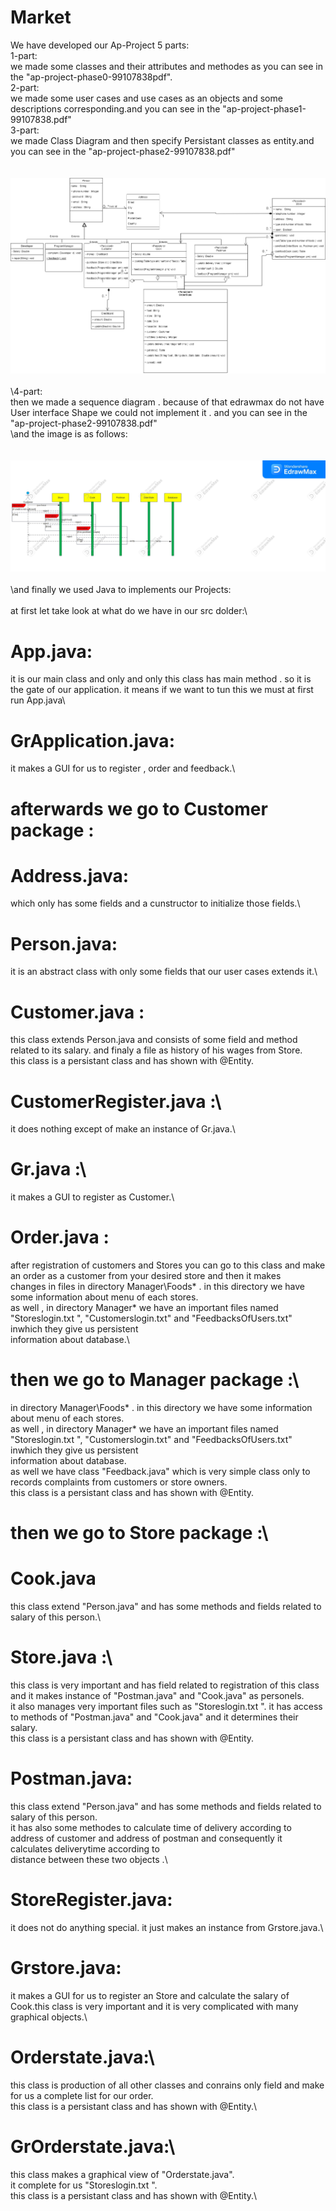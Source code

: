 # Market
We have developed our Ap-Project 5 parts:\
1-part:\
  we made some classes and their attributes and methodes as you can see in the "ap-project-phase0-99107838pdf".\
2-part:\
 we made some user cases and use cases as an objects and some descriptions corresponding.and you can see in the "ap-project-phase1-99107838.pdf"\
3-part:\
 we made Class Diagram and then specify Persistant classes as entity.and you can see in the "ap-project-phase2-99107838.pdf"\
 \
 \
 ![phase2](ap-project-phase2-99107838.png)
 \
 \
\4-part:\
   then we made a sequence diagram . because of that edrawmax do not have User interface Shape we could not implement it . and you can see in the "ap-project-phase2-99107838.pdf"\
   \and the image is as follows:\
   \
   \
![phase3](ap-project-phase3-99107838.jpg)
\
\
\and finally we used Java to implements our Projects:\
\
at first let take look at what do we have in our src dolder:\
# App.java:
it is our main class and only and only this class has main method . so it is the gate of our application. it means if we want to tun this we must at first run App.java\
# GrApplication.java:
it makes a GUI for us to register , order and feedback.\
# afterwards we go to Customer package :
# Address.java:
which only has some fields and a cunstructor to initialize those fields.\
# Person.java:
it is an abstract class with only some fields that our user cases extends it.\
 # Customer.java :
this class extends Person.java and consists of some field and method related to its salary. and finaly a file as history of his wages from Store.\
this class is a persistant class and has shown with @Entity.
# CustomerRegister.java :\
it does nothing except of make an instance of Gr.java.\
# Gr.java :\
it makes a GUI to register as Customer.\
# Order.java :
after registration of customers and Stores you can go to this class and make an order as a customer from your desired store and then it makes \
changes in files in directory Manager\Foods\* . in this directory we have some information about menu of each stores.\
as well , in directory Manager\* we have an important files named "Storeslogin.txt ", "Customerslogin.txt" and "FeedbacksOfUsers.txt" inwhich they give us persistent\
information about database.\
# then we go to Manager package :\

in directory Manager\Foods\* . in this directory we have some information about menu of each stores.\
as well , in directory Manager\* we have an important files named "Storeslogin.txt ", "Customerslogin.txt" and "FeedbacksOfUsers.txt" inwhich they give us persistent\
information about database.\
as well we have class "Feedback.java" which is very simple class only to records complaints from customers or store owners.\
this class is a persistant class and has shown with @Entity.
# then we go to Store package :\
# Cook.java
this class extend "Person.java" and has some methods and fields related to salary of this person.\

# Store.java :\
this class is very important and has field related to registration of this class and it makes instance of "Postman.java" and "Cook.java" as personels.\
it also manages very important files such as "Storeslogin.txt ". it has access to methods of "Postman.java" and "Cook.java" and it determines their salary.\
this class is a persistant class and has shown with @Entity.

# Postman.java:
this class extend "Person.java" and has some methods and fields related to salary of this person.\
it has also some methodes to calculate time of delivery according to address of customer and address of postman and consequently it calculates deliverytime according to\
distance between these two objects .\

# StoreRegister.java:
it does not do anything special. it just makes an instance from Grstore.java.\
 # Grstore.java:
it makes a GUI for us to register an Store and calculate the salary of Cook.this class is very important and it is very complicated with many graphical objects.\

# Orderstate.java:\
this class is production of all other classes and conrains only field  and make for us a complete list for our order.\
this class is a persistant class and has shown with @Entity.\

# GrOrderstate.java:\
this class makes a graphical view of "Orderstate.java".\
it complete for us "Storeslogin.txt ".\
this class is a persistant class and has shown with @Entity.\



